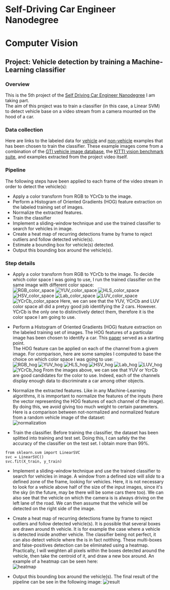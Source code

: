 # Self-Driving Car Engineer Nanodegree
# Computer Vision
## Project: Vehicle detection by training a Machine-Learning classifier

### Overview
This is the 5th project of the <a href="https://www.udacity.com/course/self-driving-car-engineer-nanodegree--nd013">Self Driving Car Engineer Nanodegree</a> I am taking part. <br>
The aim of this project was to train a classifier (in this case, a Linear SVM) to detect vehicle base on a video stream from a camera mounted on the hood of a car. 

### Data collection
Here are links to the labeled data for [vehicle](https://s3.amazonaws.com/udacity-sdc/Vehicle_Tracking/vehicles.zip) and [non-vehicle](https://s3.amazonaws.com/udacity-sdc/Vehicle_Tracking/non-vehicles.zip) examples that has been chosen to train the classifier.  These example images come from a combination of the [GTI vehicle image database](http://www.gti.ssr.upm.es/data/Vehicle_database.html), the [KITTI vision benchmark suite](http://www.cvlibs.net/datasets/kitti/), and examples extracted from the project video itself.

### Pipeline
The following steps have been applied to each frame of the video stream in order to detect the vehicle(s):

* Apply a color transform from RGB to YCrCb to the image.
* Perform a Histogram of Oriented Gradients (HOG) feature extraction on the labeled training set of images.
* Normalize the extracted features. 
* Train the classifier
* Implement a sliding-window technique and use the trained classifier to search for vehicles in image.
* Create a heat map of recurring detections frame by frame to reject outliers and follow detected vehicle(s).
* Estimate a bounding box for vehicle(s) detected.
* Output this bounding box around the vehicle(s).

### Step details

* Apply a color transform from RGB to YCrCb to the image.
To decide which color space I was going to use, I run the trained classifier on the same image with different color space: <br>
![RGB_color_space](./output_images/Detection_RGB_all_hog_channels.png)
![YUV_color_space](./output_images/Detection_YUV_all_hog_channels.png)
![HLS_color_space](./output_images/Detection_HLS_all_hog_channels.png)
![HSV_color_space](./output_images/Detection_HSV_all_hog_channels.png)
![Lab_color_space](./output_images/Detection_Lab_all_hog_channels.png)
![LUV_color_space](./output_images/Detection_LUV_all_hog_channels.png)
![YCrCb_color_space](./output_images/Detection_YCrCb_all_hog_channels.png)
Here, we can see that the YUV, YCrCb and LUV color space all did a pretyy good job identifying the 2 cars. However. YCrCb is the only one to distinctively detect them, therefore it is the color space I am going to use. 

* Perform a Histogram of Oriented Gradients (HOG) feature extraction on the labeled training set of images.
The HOG features of a particular image has been chosen to identify a car. This [paper](http://lear.inrialpes.fr/people/triggs/pubs/Dalal-cvpr05.pdf) served as a starting point. <br/>
The HOG feature can be applied on each of the channel from a givem image. For comparison, here are some samples I computed to base the choice on which color space I was going to use: <br/>
![RGB_hog](./output_images/RGB_channel_hog.png)
![YUV_hog](./output_images/YUV_channel_hog.png)
![HLS_hog](./output_images/HLS_channel_hog.png)
![HSV_hog](./output_images/HSV_channel_hog.png)
![Lab_hog](./output_images/Lab_channel_hog.png)
![LUV_hog](./output_images/LUV_channel_hog.png)
![YCrCb_hog](./output_images/YCrCb_channel_hog.png)
From the images above, we can see that YUV or YcrCb are good candidates for the color to use. Indeed, each of the channels display enough data to discriminate a car among other objects.

* Normalize the extracted features. 
Like in any Machine-Learning algorithms, it is immportant to normalize the features of the inputs (here the vector representing the HOG features of each channel of the image). By doing this, we avoid giving too much weight to certain parameters. Here is a comparison between not-normalized and normalized feature from a random vehicle image of the dataset: <br/>
![normalization](./output_images/normalize_hog_features.png)

* Train the classifier.
Before training the classifier, the dataset has been splitted into training and test set. Doing this, I can safely the the accuracy of the classifier on the test set. I obtain more than 99%. 
```
from sklearn.svm import LinearSVC
svc = LinearSVC()
svc.fit(X_train, y_train)
```

* Implement a sliding-window technique and use the trained classifier to search for vehicles in image.
A window from a defined size will <i>slide</i> to a defined zone of the frame, looking for vehicles. Here, it is not necessary to look for a vehicle above half of the size of the input images, since it's the sky (in the future, may be there will be some cars there too). We can also see that the vehicle on which the camera is is always driving on the left lane of the road. We can then assume that the vehicle will be detected on the right side of the image. 

* Create a heat map of recurring detections frame by frame to reject outliers and follow detected vehicle(s).
It is possible that several boxes are drawn around th vehicle. It is for example the case where a vehicle is detected inside another vehicle. The classifier being not perfect, it can also detect vehicle where the is in fact notthing. These multi-boxes and false-positives detection can be eliminated using a heatmap. Practically, I will weighten all pixels within the boxes detected around the vehicle, then take the centroid of it, and draw a new box around. An example of a heatmap can be seen here: <br>
![heatmap](./output_images/heatmap.png)

* Output this bounding box around the vehicle(s).
The final result of the pipeline can be see in the following image: 
![result](./output_images/example_draw_boxes.png)
